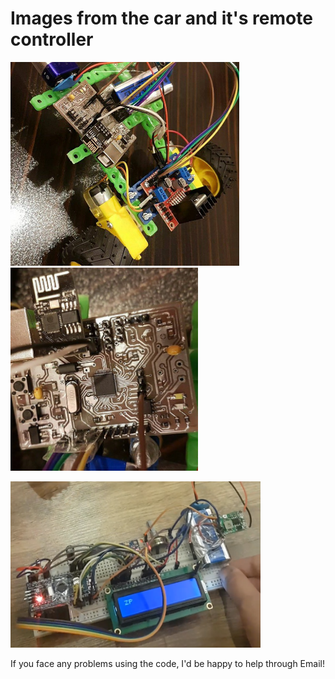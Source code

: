 # Images from the car and it's remote controller
<img src="./car.jpg" alt="car" width="366">   <img src="./car_pcb.jpg" alt="car's PCB" width="300">


<img src="./remote_controller.png" alt="remote" width="400">


If you face any problems using the code, I'd be happy to help through Email! 

